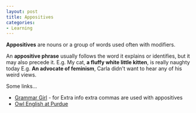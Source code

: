 ```yaml
---
layout: post
title: Appositives
categories:
- Learning
---
```



**Appositives** are nouns or a group of words used often with modifiers. 

An **appositive phrase** usually follows the word it explains or identifies, but it may also precede it. E.g. My cat, **a fluffy white little kitten**, is really naughty today E.g. **An advocate of feminism**, Carla didn't want to hear any of his weird views. 

Some links...

- [Grammar Girl](http://grammar.quickanddirtytips.com/appositives.aspx) - for Extra info extra commas are used with appositives
- [Owl English at Purdue](http://owl.english.purdue.edu/handouts/grammar/g_appos.html)
